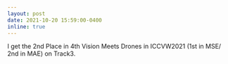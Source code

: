 ```yaml
---
layout: post
date: 2021-10-20 15:59:00-0400
inline: true
---
```


I get the 2nd Place in 4th Vision Meets Drones in ICCVW2021 (1st in MSE/ 2nd in MAE) on Track3.
